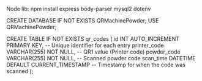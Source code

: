 
Node lib:
npm install express body-parser mysql2 dotenv


CREATE DATABASE IF NOT EXISTS QRMachinePowder;
USE QRMachinePowder;

CREATE TABLE IF NOT EXISTS qr_codes (
    id INT AUTO_INCREMENT PRIMARY KEY,      -- Unique identifier for each entry
    printer_code VARCHAR(255) NOT NULL,    -- QR1 value (Printer code)
    powder_code VARCHAR(255) NOT NULL,     -- Scanned powder code
    scan_time DATETIME DEFAULT CURRENT_TIMESTAMP -- Timestamp for when the code was scanned
);
